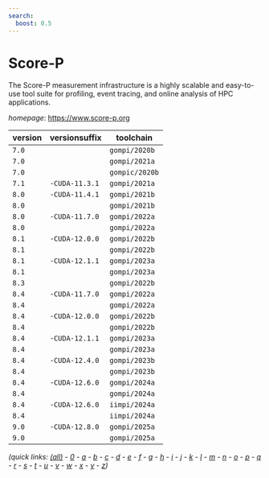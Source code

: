 ```yaml
---
search:
  boost: 0.5
---
```

# Score-P

The Score-P measurement infrastructure is a highly scalable and easy-to-use  tool suite for profiling, event tracing, and online analysis of HPC  applications.

*homepage*: <https://www.score-p.org>

version | versionsuffix | toolchain
--------|---------------|----------
``7.0`` |  | ``gompi/2020b``
``7.0`` |  | ``gompi/2021a``
``7.0`` |  | ``gompic/2020b``
``7.1`` | ``-CUDA-11.3.1`` | ``gompi/2021a``
``8.0`` | ``-CUDA-11.4.1`` | ``gompi/2021b``
``8.0`` |  | ``gompi/2021b``
``8.0`` | ``-CUDA-11.7.0`` | ``gompi/2022a``
``8.0`` |  | ``gompi/2022a``
``8.1`` | ``-CUDA-12.0.0`` | ``gompi/2022b``
``8.1`` |  | ``gompi/2022b``
``8.1`` | ``-CUDA-12.1.1`` | ``gompi/2023a``
``8.1`` |  | ``gompi/2023a``
``8.3`` |  | ``gompi/2022b``
``8.4`` | ``-CUDA-11.7.0`` | ``gompi/2022a``
``8.4`` |  | ``gompi/2022a``
``8.4`` | ``-CUDA-12.0.0`` | ``gompi/2022b``
``8.4`` |  | ``gompi/2022b``
``8.4`` | ``-CUDA-12.1.1`` | ``gompi/2023a``
``8.4`` |  | ``gompi/2023a``
``8.4`` | ``-CUDA-12.4.0`` | ``gompi/2023b``
``8.4`` |  | ``gompi/2023b``
``8.4`` | ``-CUDA-12.6.0`` | ``gompi/2024a``
``8.4`` |  | ``gompi/2024a``
``8.4`` | ``-CUDA-12.6.0`` | ``iimpi/2024a``
``8.4`` |  | ``iimpi/2024a``
``9.0`` | ``-CUDA-12.8.0`` | ``gompi/2025a``
``9.0`` |  | ``gompi/2025a``


*(quick links: [(all)](../index.md) - [0](../0/index.md) - [a](../a/index.md) - [b](../b/index.md) - [c](../c/index.md) - [d](../d/index.md) - [e](../e/index.md) - [f](../f/index.md) - [g](../g/index.md) - [h](../h/index.md) - [i](../i/index.md) - [j](../j/index.md) - [k](../k/index.md) - [l](../l/index.md) - [m](../m/index.md) - [n](../n/index.md) - [o](../o/index.md) - [p](../p/index.md) - [q](../q/index.md) - [r](../r/index.md) - [s](../s/index.md) - [t](../t/index.md) - [u](../u/index.md) - [v](../v/index.md) - [w](../w/index.md) - [x](../x/index.md) - [y](../y/index.md) - [z](../z/index.md))*

